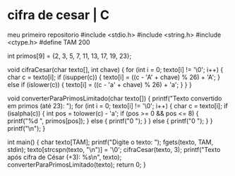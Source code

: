 # cifra de cesar | C
meu primeiro repositorio 
#include <stdio.h>
#include <string.h>
#include <ctype.h>
#define TAM 200

int primos[9] = {2, 3, 5, 7, 11, 13, 17, 19, 23};

void cifraCesar(char texto[], int chave) {
    for (int i = 0; texto[i] != '\0'; i++) {
        char c = texto[i];
        if (isupper(c)) {
            texto[i] = ((c - 'A' + chave) % 26) + 'A';
        } else if (islower(c)) {
            texto[i] = ((c - 'a' + chave) % 26) + 'a';
        }
    }
}

void converterParaPrimosLimitado(char texto[]) {
    printf("Texto convertido em primos (até 23): ");
    for (int i = 0; texto[i] != '\0'; i++) {
        char c = texto[i];
        if (isalpha(c)) {
            int pos = tolower(c) - 'a';
            if (pos >= 0 && pos <= 8) {
                printf("%d ", primos[pos]);
            } else {
                printf("0 ");
            }
        } else {
            printf("0 ");
        }
    }
    printf("\n");
}

int main() {
    char texto[TAM];
    printf("Digite o texto: ");
    fgets(texto, TAM, stdin);
    texto[strcspn(texto, "\n")] = '\0';
    cifraCesar(texto, 3);
    printf("Texto após cifra de César (+3): %s\n", texto);
    converterParaPrimosLimitado(texto);
    return 0;
}